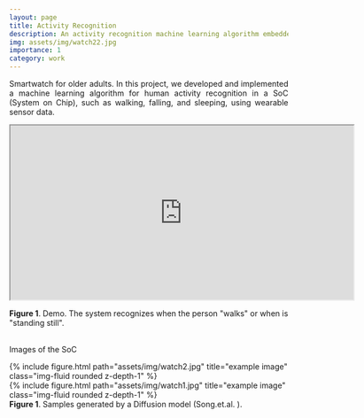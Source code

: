 ```yaml
---
layout: page
title: Activity Recognition
description: An activity recognition machine learning algorithm embedded in a smart watch.
img: assets/img/watch22.jpg
importance: 1
category: work
---
```


<p align="justify">
Smartwatch for older adults. In this project, we developed and implemented a machine learning algorithm for human activity recognition in a SoC (System on Chip), such as walking, falling, and sleeping, using wearable sensor data.
</p>


<div class="row justify-content-sm-center">
    <p align="center"><iframe src="https://www.youtube.com/embed/SdIajwfE54I" width=620 height="315"></iframe></p>
    <figcaption class="figure-caption text-center"><b>Figure 1</b>. Demo. The system recognizes when the person "walks" or when is "standing still".
    </figcaption><br>
</div>


Images of the SoC


<div class="row justify-content-sm-center">
    <div class="col-sm-8 mt-3 mt-md-0">
        {% include figure.html path="assets/img/watch2.jpg" title="example image" class="img-fluid rounded z-depth-1" %}
    </div>
    <div class="col-sm-4 mt-3 mt-md-0">
        {% include figure.html path="assets/img/watch1.jpg" title="example image" class="img-fluid rounded z-depth-1" %}
    </div>
    <figcaption class="figure-caption text-center"><b>Figure 1</b>. Samples generated by a Diffusion model (Song.et.al.<d-cite key="song2020score"></d-cite> ). </figcaption><br>
</div>
